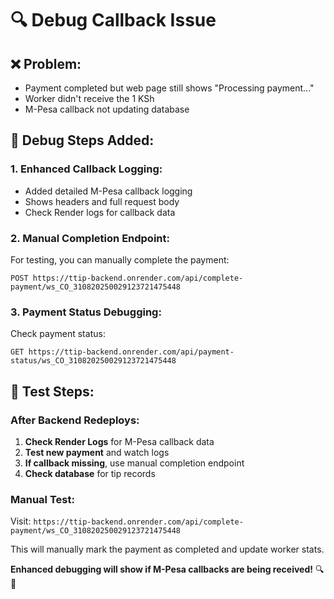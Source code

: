 # 🔍 Debug Callback Issue

## ❌ **Problem:**
- Payment completed but web page still shows "Processing payment..."
- Worker didn't receive the 1 KSh
- M-Pesa callback not updating database

## 🔧 **Debug Steps Added:**

### 1. **Enhanced Callback Logging:**
- Added detailed M-Pesa callback logging
- Shows headers and full request body
- Check Render logs for callback data

### 2. **Manual Completion Endpoint:**
For testing, you can manually complete the payment:
```
POST https://ttip-backend.onrender.com/api/complete-payment/ws_CO_310820250029123721475448
```

### 3. **Payment Status Debugging:**
Check payment status:
```
GET https://ttip-backend.onrender.com/api/payment-status/ws_CO_310820250029123721475448
```

## 🧪 **Test Steps:**

### **After Backend Redeploys:**
1. **Check Render Logs** for M-Pesa callback data
2. **Test new payment** and watch logs
3. **If callback missing**, use manual completion endpoint
4. **Check database** for tip records

### **Manual Test:**
Visit: `https://ttip-backend.onrender.com/api/complete-payment/ws_CO_310820250029123721475448`

This will manually mark the payment as completed and update worker stats.

**Enhanced debugging will show if M-Pesa callbacks are being received!** 🔍📱